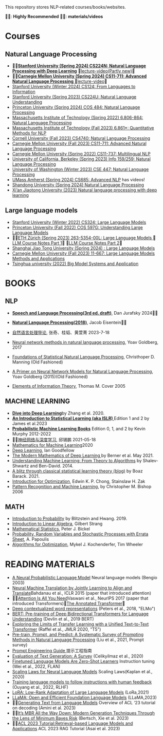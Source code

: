 This repository stores NLP-related courses/books/websites.

🍺🍺: **Highly Recommended**
🍟🍟: **materials/videos**
# Courses
## Natural Language Processing
- 🍺🍺[**Stanford University (Spring 2024) CS224N: Natural Language Processing with Deep Learning**](https://web.stanford.edu/class/cs224n/) 🍟[lecture-video(Partly new)](https://www.youtube.com/watch?v=LWMzyfvuehA&list=PLoROMvodv4rMFqRtEuo6SGjY4XbRIVRd4&index=8)🍟
- 🍺🍺[**Carnegie Mellon University (Spring 2024) CS11-711: Advanced Natural Language Processing** ](https://phontron.com/class/anlp2024/)  🍟[lecture-video](https://www.youtube.com/@neubig)🍟
- [Stanford University (Winter 2024) CS124: From Languages to Information](https://web.stanford.edu/class/cs124/)
- [Stanford University (Spring 2023) CS224U: Natural Language Understanding](https://web.stanford.edu/class/cs224u/)
- [Princeton University (Spring 2024) COS 484: Natural Language Processing ](https://princeton-nlp.github.io/cos484/)
- [Massachusetts Institute of Technology (Spring 2022) 6.806-864: Natural Language Processing ](https://www.mit.edu/~jda/teaching/6.864/)
- [Massachusetts Institute of Technology (Fall 2023) 6.861*: Quantitative Methods for NLP](https://mit-6861.github.io/)
- [Cornell University (Fall 2023) CS4740: Natural Language Processing ](https://cornell-cs4740-2023fa.vercel.app/)
- [Carnegie Mellon University (Fall 2023) CS11-711: Advanced Natural Language Processing ](https://cmu-anlp.github.io/index.html)
- [Carnegie Mellon University (Spring 2022) CS11-737: Multilingual NLP](https://www.phontron.com/class/multiling2022/schedule.html)
- [University of California, Berkeley (Spring 2023) Info 159/259: Natural Language Processing](https://people.ischool.berkeley.edu/~dbamman//nlp23.html)
- [University of Washington (Winter 2023) CSE 447: Natural Language Processing](https://nasmith.github.io/NLP-winter23/)
- [UMass Amherst (Spring 2024) CS685: Advanced NLP](https://people.cs.umass.edu/~miyyer/cs685/schedule.html) has videos!
- [Shandong University (Spring 2024) Natural Language Processing](https://splab.sdu.edu.cn/zryycl1.htm)
- [Xi’an Jiaotong University (2023) Natural language processing with deep learning](https://jpkc.xjtu.edu.cn/jpkc2023/dxxb/xkxxk/qywkc/Natural_language_processing_with_deep_learning.htm)

## Large language models
- [Stanford University (Winter 2022) CS324: Large Language Models](https://stanford-cs324.github.io/winter2022/)
- [Princeton University (Fall 2022) COS 597G: Understanding Large Language Models](https://www.cs.princeton.edu/courses/archive/fall22/cos597G/)
- 🍺🍺[ETH Zürich (Spring 2023) 263-5354-00L: Large Language Models ](https://rycolab.io/classes/llm-s23/)
  🍟[LLM Course Notes Part 1](https://drive.google.com/file/d/1IYgjs0Vf8TPmVW6w4S125j3G5Asatn4f/view?usp=share_link)🍟
  🍟[LLM Course Notes Part 2](https://drive.google.com/file/d/1PtxuMe6JZyBXBuuGkgDnnD3JRs_JEl5j/view?usp=share_link)🍟
- [Shanghai Jiao Tong University (Spring 2024) : Large Language Models ](https://gair-nlp.github.io/cs2916/docs/intro)
- [Carnegie Mellon University (Fall 2023) 11-667: Large Language Models Methods and Applications](https://cmu-llms.org/)
- [Tsinghua university (2022) Big Model Systems and Application](https://www.zhihu.com/education/video-course/1545850719483392000?section_id=1566412544956112897)
# BOOKS
## NLP
* [**Speech and Language Processing(3rd ed. draft)**](https://web.stanford.edu/~jurafsky/slp3/), Dan Jurafsky 2024🍺🍺
* [**Natural Language Processing(2018)**](https://cseweb.ucsd.edu/~nnakashole/teaching/eisenstein-nov18.pdf), Jacob Eisentein🍺🍺
* [自然语言处理导论](https://intro-nlp.github.io/), 张奇、桂韬、黄萱菁 2023-7-18
* [Neural network methods in natural language processing](https://github.com/topmie/NLP-notes/blob/main/BOOKS/Neural%20Network%20Methods%20for%20Natural%20Language%20Processing%20(Yoav%20Goldberg)%20(Z-Library).epub), Yoav Goldberg, 2017


* [Foundations of Statistical Natural Language Processing](https://doc.lagout.org/science/0_Computer%20Science/2_Algorithms/Statistical%20Natural%20Language%20Processing.pdf), Christhoper D. Manning (Old Fashioned)
* [A Primer on Neural Network Models for Natural Language Processing](https://u.cs.biu.ac.il/~yogo/nnlp.pdf), Yoav Goldberg (2015)(Old Fashioned)
* [Elements of Information Theory](https://onlinelibrary.wiley.com/doi/book/10.1002/047174882X), Thomas M. Cover 2005
## MACHINE LEARNING
* [**Dive into Deep Learning**](http://d2l.ai/)by Zhang et al. 2020.
* [**An Introduction to Statistical Learning (aka ISLR)** ](https://www.statlearning.com/) Edition 1 and 2 by James et al.2023
* [**Probabilistic Machine Learning Books**](https://probml.github.io/pml-book/) Edition 0, 1, and 2 by Kevin Murphy 2012-2022
* 🍺🍺[神经网络与深度学习](https://nndl.github.io/nndl-book.pdf), 邱锡鹏 2021-05-18
* [Mathematics for Machine Learning](https://mml-book.github.io/)2020
* [Deep Learning](https://www.deeplearningbook.org/), Ian Goodfellow
* [The Modern Mathematics of Deep Learning ](https://www.researchgate.net/publication/351476107_The_Modern_Mathematics_of_Deep_Learning)by Berner et al. May 2021.
* [Understanding Machine Learning: From Theory to Algorithms](https://www.cs.huji.ac.il/~shais/UnderstandingMachineLearning/understanding-machine-learning-theory-algorithms.pdf) by Shalev-Shwartz and Ben-David. 2014.
* [A blitz through classical statistical learning theory (blog)](https://windowsontheory.org/2021/01/31/a-blitz-through-classical-statistical-learning-theory/) by Boaz Barack. 2021.
* [Introduction for Optimization](https://github.com/benjamincrom/optimization/blob/master/An%20Introduction%20to%20Optimization-%20E.%20Chong%2C%20S.%20Zak.pdf), Edwin K. P. Chong, Stainslaw H. Zak
* [Pattern Recognition and Machine Learning](https://www.microsoft.com/en-us/research/uploads/prod/2006/01/Bishop-Pattern-Recognition-and-Machine-Learning-2006.pdf), by Christopher M. Bishop 2006

## MATH
* [Introduction to Probability](https://drive.google.com/file/d/1VmkAAGOYCTORq1wxSQqy255qLJjTNvBI/view) by Blitzstein and Hwang. 2019.
* [Introduction to Linear Algebra](http://students.aiu.edu/submissions/profiles/resources/onlineBook/Y5B7M4_Introduction_to_Linear_Algebra-_Fourth_Edition.pdf), Gilbert Strang
* [Mathematical Statistics](http://www.mim.ac.mw/books/Mathematical%20statistics,%20basic%20ideas%20and%20selected%20topics%20Vol%201,%20Second%20Edition.pdf), Peter J. Bickel
* [Probability, Random Variables and Stochastic Processes with Errata Sheet](https://www.amazon.com/Probability-Random-Variables-Stochastic-Processes/dp/0071226613), A. Papoulis
* [Algorithms for Optimization](https://algorithmsbook.com/optimization/files/optimization.pdf), Mykel J. Kochenderfer, Tim Wheeler

# READING MATERIALS
- [A Neural Probabilistic Language Model](http://www.jmlr.org/papers/volume3/bengio03a/bengio03a.pdf) Neural language models (Bengio 2003)
- [Neural Machine Translation by Jointly Learning to Align and Translate](https://arxiv.org/pdf/1409.0473.pdf)Bahdanau et al., ICLR 2015 (paper that introduced attention)
- 🍺🍺[Attention Is All You Need](https://arxiv.org/pdf/1706.03762)Vaswani et al., NeurIPS 2017 (paper that introduced Transformers)🍟[The Annotated Transformer](https://nlp.seas.harvard.edu/2018/04/03/attention.html)🍟
- [Deep contextualized word representations](https://arxiv.org/pdf/1802.05365) (Peters et al., 2018, "ELMo")
- [BERT: Pre-training of Deep Bidirectional Transformers for Language Understanding](https://arxiv.org/pdf/1810.04805) (Devlin et al., 2019 BERT)
- [Exploring the Limits of Transfer Learning with a Unified Text-to-Text Transformer](https://arxiv.org/pdf/1910.10683) (Raffel et al., JMLR 2020, "T5")
- [Pre-train, Prompt, and Predict: A Systematic Survey of Prompting Methods in Natural Language Processing](https://arxiv.org/pdf/2107.13586) (Liu et al., 2021, Prompt survey)
- [Prompt Engineering Guide ](https://www.promptingguide.ai/zh) 提示工程指南
- [Evaluation of Text Generation: A Survey](https://arxiv.org/pdf/2006.14799.pdf) (Celikyilmaz et al., 2020)
- [Finetuned Language Models Are Zero-Shot Learners](https://arxiv.org/pdf/2109.01652.pdf) Instruction tuning (Wei et al., 2022, FLAN)
- [Scaling Laws for Neural Language Models](https://arxiv.org/abs/2001.08361) Scaling Laws(Kaplan et al., 2020)
- [Training language models to follow instructions with human feedback](https://cdn.openai.com/papers/Training_language_models_to_follow_instructions_with_human_feedback.pdf) (Ouyang et al., 2022, RLHF)
- [LoRA: Low-Rank Adaptation of Large Language Models](https://arxiv.org/pdf/2106.09685.pdf) (LoRa,2021)
- [LLaMA: Open and Efficient Foundation Language Models](https://arxiv.org/abs/2302.13971) (LLaMA,2023)
- 🍺🍺[Generating Text from Language Models](https://aclanthology.org/2023.acl-tutorials.4v2.pdf) Overview of ACL ‘23 tutorial on decoding (Amini et al. 2023) 
- 🍺🍺[It’s MBR All the Way Down: Modern Generation Techniques Through the Lens of Minimum Bayes Risk](https://aclanthology.org/2023.bigpicture-1.9.pdf) (Bertsch, Xie et al. 2023)
- 🍺🍺[ACL 2023 Tutorial:Retrieval-based Language Models and Applications](https://acl2023-retrieval-lm.github.io/) ACL 2023 RAG Tutorial (Asai et al. 2023)



